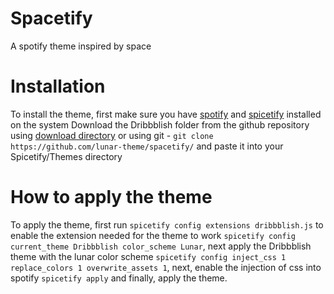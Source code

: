 # Spacetify
A spotify theme inspired by space

# Installation
To install the theme, first make sure you have [spotify](https://www.spotify.com/download) and [spicetify](https://github.com/khanhas/spicetify-cli) installed on the system
Download the Dribbblish folder from the github repository using [download directory](https://download-directory.github.io/) or using git - `git clone https://github.com/lunar-theme/spacetify/` and paste it into your Spicetify/Themes directory

# How to apply the theme
To apply the theme, first run
`spicetify config extensions dribbblish.js`
to enable the extension needed for the theme to work
`spicetify config current_theme Dribbblish color_scheme Lunar`, next apply the Dribbblish theme with the lunar color scheme
`spicetify config inject_css 1 replace_colors 1 overwrite_assets 1`, next, enable the injection of css into spotify
`spicetify apply` and finally, apply the theme.
